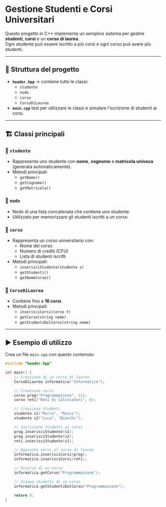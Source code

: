 # Gestione Studenti e Corsi Universitari

Questo progetto in C++ implementa un semplice sistema per gestire **studenti**, **corsi** e un **corso di laurea**.  
Ogni studente può essere iscritto a più corsi e ogni corso può avere più studenti.

---

## 📂 Struttura del progetto

- **`header.hpp`** → contiene tutte le classi:
  - `studente`
  - `nodo`
  - `corso`
  - `CorsoDiLaurea`
- **`main.cpp`**  test per utilizzare le classi e simulare l’iscrizione di studenti ai corsi.

---

## 🏗️ Classi principali

### 🔹 `studente`
- Rappresenta uno studente con **nome**, **cognome** e **matricola univoca** (generata automaticamente).
- Metodi principali:
  - `getNome()`
  - `getCognome()`
  - `getMatricola()`

### 🔹 `nodo`
- Nodo di una lista concatenata che contiene uno studente.
- Utilizzato per memorizzare gli studenti iscritti a un corso.

### 🔹 `corso`
- Rappresenta un corso universitario con:
  - Nome del corso
  - Numero di crediti (CFU)
  - Lista di studenti iscritti
- Metodi principali:
  - `inserisciStudente(studente s)`
  - `getStudenti()`
  - `getNomeCorso()`

### 🔹 `CorsoDiLaurea`
- Contiene fino a **16 corsi**.
- Metodi principali:
  - `inserisciCorsi(corso t)`
  - `getCorso(string nome)`
  - `getStudentiDalCorso(string nome)`

---

## ▶️ Esempio di utilizzo

Crea un file `main.cpp` con questo contenuto:

```cpp
#include "header.hpp"

int main() {
    // Creazione di un corso di laurea
    CorsoDiLaurea informatica("Informatica");

    // Creazione corsi
    corso prog("Programmazione", 12);
    corso reti("Reti di Calcolatori", 6);

    // Creazione studenti
    studente s1("Mario", "Rossi");
    studente s2("Luca", "Bianchi");

    // Iscrizione studenti ai corsi
    prog.inserisciStudente(s1);
    prog.inserisciStudente(s2);
    reti.inserisciStudente(s1);

    // Aggiunta corsi al corso di laurea
    informatica.inserisciCorsi(prog);
    informatica.inserisciCorsi(reti);

    // Ricerca di un corso
    informatica.getCorso("Programmazione");

    // Stampa studenti di un corso
    informatica.getStudentiDalCorso("Programmazione");

    return 0;
}
